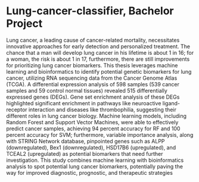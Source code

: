 # Lung-cancer-classifier, Bachelor Project
Lung cancer, a leading cause of cancer-related mortality, necessitates innovative approaches for early detection and personalized treatment. The chance that a man will
develop lung cancer in his lifetime is about 1 in 16; for a woman, the risk is about 1 in
17, furthermore, there are still improvements for prioritizing lung cancer biomarkers.
This thesis leverages machine learning and bioinformatics to identify potential genetic
biomarkers for lung cancer, utilizing RNA sequencing data from the Cancer Genome Atlas (TCGA). A differential expression analysis of 598 samples (539 cancer samples and
59 control normal tissues) revealed 515 differentially expressed genes (DEGs). Gene set
enrichment analysis of these DEGs highlighted significant enrichment in pathways like
neuroactive ligand-receptor interaction and diseases like thrombophilia, suggesting their
different roles in lung cancer biology. Machine learning models, including Random Forest
and Support Vector Machines, were able to effectively predict cancer samples, achieving
94 percent accuracy for RF and 100 percent accuracy for SVM; furthermore, variable importance analysis, along with STRING Network database, pinpointed genes such as ALPP
(downregulated), Bex1 (downregulated), HSD17B6 (upregulated), and TCEAL2 (upregulated) as potential biomarkers that need further investigation. This study combines
machine learning with bioinformatics analysis to spot potential lung cancer biomarkers,
potentially paving the way for improved diagnostic, prognostic, and therapeutic strategies
